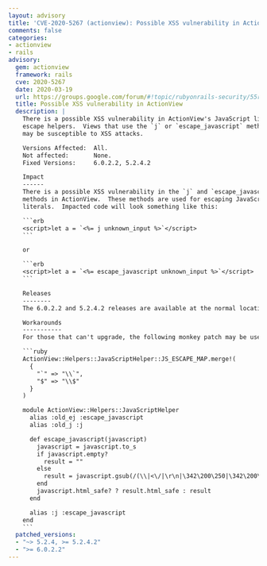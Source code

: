 ```yaml
---
layout: advisory
title: 'CVE-2020-5267 (actionview): Possible XSS vulnerability in ActionView'
comments: false
categories:
- actionview
- rails
advisory:
  gem: actionview
  framework: rails
  cve: 2020-5267
  date: 2020-03-19
  url: https://groups.google.com/forum/#!topic/rubyonrails-security/55reWMM_Pg8
  title: Possible XSS vulnerability in ActionView
  description: |
    There is a possible XSS vulnerability in ActionView's JavaScript literal
    escape helpers.  Views that use the `j` or `escape_javascript` methods
    may be susceptible to XSS attacks.

    Versions Affected:  All.
    Not affected:       None.
    Fixed Versions:     6.0.2.2, 5.2.4.2

    Impact
    ------
    There is a possible XSS vulnerability in the `j` and `escape_javascript`
    methods in ActionView.  These methods are used for escaping JavaScript string
    literals.  Impacted code will look something like this:

    ```erb
    <script>let a = `<%= j unknown_input %>`</script>
    ```

    or

    ```erb
    <script>let a = `<%= escape_javascript unknown_input %>`</script>
    ```

    Releases
    --------
    The 6.0.2.2 and 5.2.4.2 releases are available at the normal locations.

    Workarounds
    -----------
    For those that can't upgrade, the following monkey patch may be used:

    ```ruby
    ActionView::Helpers::JavaScriptHelper::JS_ESCAPE_MAP.merge!(
      {
        "`" => "\\`",
        "$" => "\\$"
      }
    )

    module ActionView::Helpers::JavaScriptHelper
      alias :old_ej :escape_javascript
      alias :old_j :j

      def escape_javascript(javascript)
        javascript = javascript.to_s
        if javascript.empty?
          result = ""
        else
          result = javascript.gsub(/(\\|<\/|\r\n|\342\200\250|\342\200\251|[\n\r"']|[`]|[$])/u, JS_ESCAPE_MAP)
        end
        javascript.html_safe? ? result.html_safe : result
      end

      alias :j :escape_javascript
    end
    ```
  patched_versions:
  - "~> 5.2.4, >= 5.2.4.2"
  - ">= 6.0.2.2"
---
```

